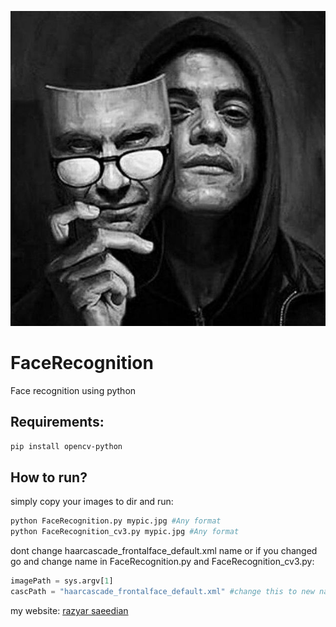 ![Logo](razyar.jpg)
# FaceRecognition
Face recognition using python 

## Requirements: 
```bash
pip install opencv-python
```

## How to run?
simply copy your images to dir and run:

```bash
python FaceRecognition.py mypic.jpg #Any format
python FaceRecognition_cv3.py mypic.jpg #Any format
```

dont change haarcascade_frontalface_default.xml name or if you changed go and change name in FaceRecognition.py and FaceRecognition_cv3.py:

```python
imagePath = sys.argv[1]
cascPath = "haarcascade_frontalface_default.xml" #change this to new name
```

my website: [razyar saeedian](https://khoderazyar.ir)



